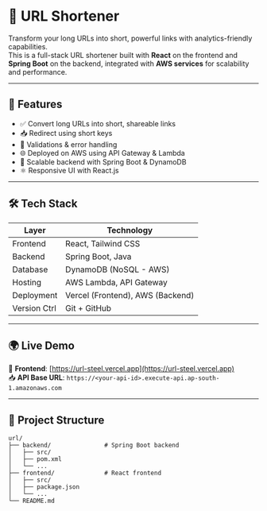 # 🔗 URL Shortener

Transform your long URLs into short, powerful links with analytics-friendly capabilities.  
This is a full-stack URL shortener built with **React** on the frontend and **Spring Boot** on the backend, integrated with **AWS services** for scalability and performance.

---

## 🚀 Features

- ✅ Convert long URLs into short, shareable links  
- 📥 Redirect using short keys  
- 🔐 Validations & error handling  
- 🌐 Deployed on AWS using API Gateway & Lambda  
- 🧠 Scalable backend with Spring Boot & DynamoDB  
- ⚛️ Responsive UI with React.js  

---

## 🛠️ Tech Stack

| Layer        | Technology                       |
| ------------ | -------------------------------- |
| Frontend     | React, Tailwind CSS              |
| Backend      | Spring Boot, Java                |
| Database     | DynamoDB (NoSQL - AWS)           |
| Hosting      | AWS Lambda, API Gateway          |
| Deployment   | Vercel (Frontend), AWS (Backend)|
| Version Ctrl | Git + GitHub                    |

---

## 🌍 Live Demo

🔗 **Frontend**: [https://url-steel.vercel.app](https://url-steel.vercel.app)  
📥 **API Base URL**: `https://<your-api-id>.execute-api.ap-south-1.amazonaws.com`

---

## 📁 Project Structure
```
url/
├── backend/               # Spring Boot backend
│   ├── src/
│   ├── pom.xml
│   └── ...
├── frontend/              # React frontend
│   ├── src/
│   ├── package.json
│   └── ...
└── README.md
```



